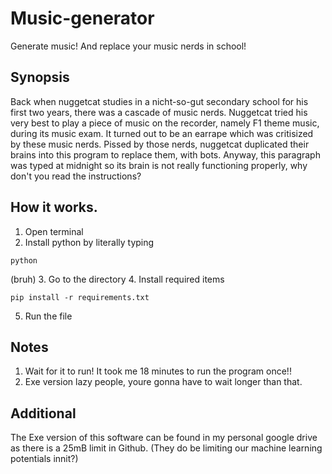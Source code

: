 # Music-generator
Generate music! And replace your music nerds in school!

## Synopsis
Back when nuggetcat studies in a nicht-so-gut secondary school for his first two years, there was a cascade of music nerds. Nuggetcat tried his very best to play a piece of music on the recorder, namely F1 theme music, during its music exam. It turned out to be an earrape which was critisized by these music nerds. 
Pissed by those nerds, nuggetcat duplicated their brains into this program to replace them, with bots. Anyway, this paragraph was typed at midnight so its brain is not really functioning properly, why don't you read the instructions?

## How it works.

1. Open terminal
2. Install python by literally typing
```
python
```
(bruh)
3. Go to the directory
4. Install required items
```
pip install -r requirements.txt
```
5. Run the file

## Notes
1. Wait for it to run! It took me 18 minutes to run the program once!!
2. Exe version lazy people, youre gonna have to wait longer than that.

## Additional

The Exe version of this software can be found in my personal google drive as there is a 25mB limit in Github. (They do be limiting our machine learning potentials innit?)


